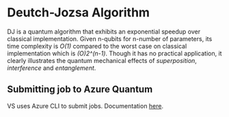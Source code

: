 ﻿# Deutch-Jozsa Algorithm
DJ is a quantum algorithm that exhibits an exponential speedup over classical implementation. Given n-qubits for n-number of parameters, its time complexity is *O(1)* compared to the worst case on classical implementation which is *(O)2^(n-1)*. Though it has no practical application, it clearly illustrates the quantum mechanical effects of *superposition*, *interference* and *entanglement*. 

## Submitting job to Azure Quantum
VS uses Azure CLI to submit jobs. Documentation [here](https://docs.microsoft.com/en-us/azure/quantum/how-to-submit-jobs-with-azure-cli).